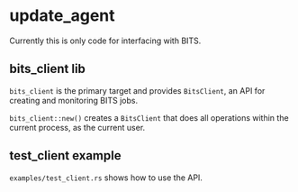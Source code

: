 update_agent
============

Currently this is only code for interfacing with BITS.


bits_client lib
---------------

`bits_client` is the primary target and provides `BitsClient`, an API for creating and monitoring BITS jobs.

`bits_client::new()` creates a `BitsClient` that does all operations within the current process, as the current user.

test_client example
-------------------

`examples/test_client.rs` shows how to use the API.
